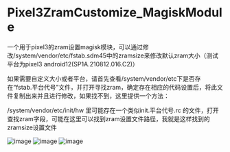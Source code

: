 # Pixel3ZramCustomize_MagiskModule
一个用于pixel3的zram设置magisk模块，可以通过修改/system/vendor/etc/fstab.sdm45中的zramsize来修改默认zram大小（测试平台为pixel3 android12(SP1A.210812.016.C2)）


如果需要自定义大小或者平台，请首先查看/system/vendor/etc下是否存在“fstab.平台代号”文件，并打开寻找zram，确定存在相应的代码设置后，将此文件复制出来并且进行修改，如果找不到，这里提供一个方法：


/system/vendor/etc/init/hw 里可能存在一个类似init.平台代号.rc 的文件，打开查找zram字段，可能在这里可以找到zram设置文件路径，我就是这样找到的zramsize设置文件


![image]()
![image]()
![image]()
